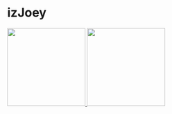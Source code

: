 # izJoey
<div>
<a href="https://github.com/izjoey">
<img height="180em" src="https://github-readme-stats.vercel.app/api/top-langs/?username=izjoey&layout=compact&langs_count=7&theme=dracula"/>
<img height="180em" src="https://github-readme-stats.vercel.app/api?username=izjoey&show_icons=true&theme=dracula&include_all_commits=true&count_private=true"/>
</div>
